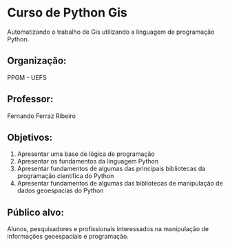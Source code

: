 # Curso de Python Gis

Automatizando o trabalho de Gis utilizando a linguagem de programação Python.

## Organização:

PPGM - UEFS

## Professor:

Fernando Ferraz Ribeiro

## Objetivos:

1. Apresentar uma base de lógica de programação
1. Apresentar os fundamentos da linguagem Python
1. Apresentar fundamentos de algumas das principais bibliotecas da programação científica do Python
1. Apresentar fundamentos de algumas das bibliotecas de manipulação de dados geoespacias do Python

## Público alvo:

Alunos, pesquisadores e profissionais interessados na manipulação de informações geoespaciais e programação.

